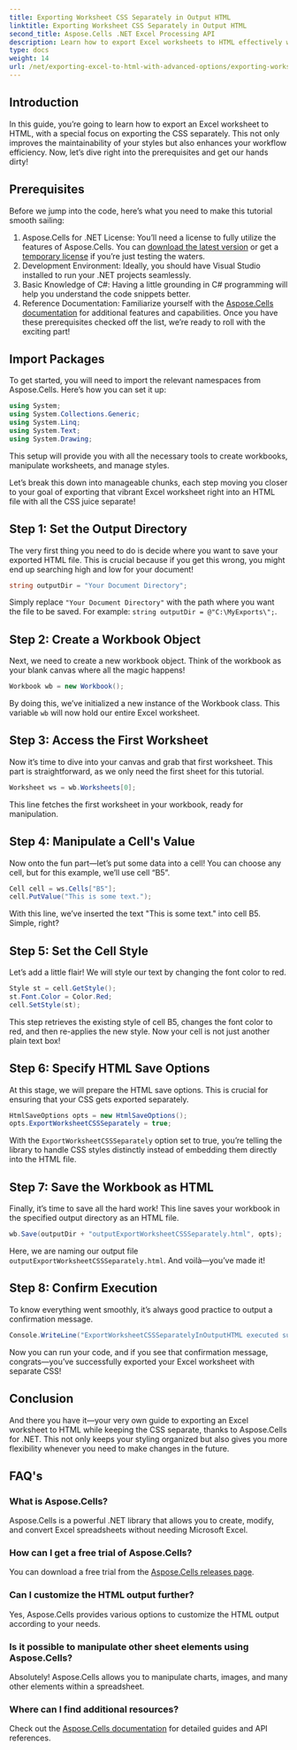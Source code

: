 ```yaml
---
title: Exporting Worksheet CSS Separately in Output HTML
linktitle: Exporting Worksheet CSS Separately in Output HTML
second_title: Aspose.Cells .NET Excel Processing API
description: Learn how to export Excel worksheets to HTML effectively with separate CSS using Aspose.Cells for .NET in this comprehensive step-by-step tutorial.
type: docs
weight: 14
url: /net/exporting-excel-to-html-with-advanced-options/exporting-worksheet-css-separately/
---
```

## Introduction
In this guide, you’re going to learn how to export an Excel worksheet to HTML, with a special focus on exporting the CSS separately. This not only improves the maintainability of your styles but also enhances your workflow efficiency. Now, let’s dive right into the prerequisites and get our hands dirty!
## Prerequisites
Before we jump into the code, here’s what you need to make this tutorial smooth sailing:
1. Aspose.Cells for .NET License: You’ll need a license to fully utilize the features of Aspose.Cells. You can [download the latest version](https://releases.aspose.com/cells/net/) or get a [temporary license](https://purchase.aspose.com/temporary-license/) if you’re just testing the waters.
2. Development Environment: Ideally, you should have Visual Studio installed to run your .NET projects seamlessly.
3. Basic Knowledge of C#: Having a little grounding in C# programming will help you understand the code snippets better.
4. Reference Documentation: Familiarize yourself with the [Aspose.Cells documentation](https://reference.aspose.com/cells/net/) for additional features and capabilities.
Once you have these prerequisites checked off the list, we’re ready to roll with the exciting part!
## Import Packages
To get started, you will need to import the relevant namespaces from Aspose.Cells. Here’s how you can set it up:
```csharp
using System;
using System.Collections.Generic;
using System.Linq;
using System.Text;
using System.Drawing;
```
This setup will provide you with all the necessary tools to create workbooks, manipulate worksheets, and manage styles.

Let’s break this down into manageable chunks, each step moving you closer to your goal of exporting that vibrant Excel worksheet right into an HTML file with all the CSS juice separate!
## Step 1: Set the Output Directory
The very first thing you need to do is decide where you want to save your exported HTML file. This is crucial because if you get this wrong, you might end up searching high and low for your document!
```csharp
string outputDir = "Your Document Directory";
```
Simply replace `"Your Document Directory"` with the path where you want the file to be saved. For example: `string outputDir = @"C:\MyExports\";`.
## Step 2: Create a Workbook Object
Next, we need to create a new workbook object. Think of the workbook as your blank canvas where all the magic happens!
```csharp
Workbook wb = new Workbook();
```
By doing this, we’ve initialized a new instance of the Workbook class. This variable `wb` will now hold our entire Excel worksheet.
## Step 3: Access the First Worksheet
Now it’s time to dive into your canvas and grab that first worksheet. This part is straightforward, as we only need the first sheet for this tutorial.
```csharp
Worksheet ws = wb.Worksheets[0];
```
This line fetches the first worksheet in your workbook, ready for manipulation.
## Step 4: Manipulate a Cell's Value
Now onto the fun part—let’s put some data into a cell! You can choose any cell, but for this example, we’ll use cell “B5”.
```csharp
Cell cell = ws.Cells["B5"];
cell.PutValue("This is some text.");
```
With this line, we’ve inserted the text "This is some text." into cell B5. Simple, right? 
## Step 5: Set the Cell Style
Let’s add a little flair! We will style our text by changing the font color to red. 
```csharp
Style st = cell.GetStyle();
st.Font.Color = Color.Red;
cell.SetStyle(st);
```
This step retrieves the existing style of cell B5, changes the font color to red, and then re-applies the new style. Now your cell is not just another plain text box!
## Step 6: Specify HTML Save Options
At this stage, we will prepare the HTML save options. This is crucial for ensuring that your CSS gets exported separately.
```csharp
HtmlSaveOptions opts = new HtmlSaveOptions();
opts.ExportWorksheetCSSSeparately = true;
```
With the `ExportWorksheetCSSSeparately` option set to true, you’re telling the library to handle CSS styles distinctly instead of embedding them directly into the HTML file.
## Step 7: Save the Workbook as HTML
Finally, it’s time to save all the hard work! This line saves your workbook in the specified output directory as an HTML file.
```csharp
wb.Save(outputDir + "outputExportWorksheetCSSSeparately.html", opts);
```
Here, we are naming our output file `outputExportWorksheetCSSSeparately.html`. And voilà—you’ve made it!
## Step 8: Confirm Execution
To know everything went smoothly, it’s always good practice to output a confirmation message.
```csharp
Console.WriteLine("ExportWorksheetCSSSeparatelyInOutputHTML executed successfully.");
```
Now you can run your code, and if you see that confirmation message, congrats—you’ve successfully exported your Excel worksheet with separate CSS!
## Conclusion
And there you have it—your very own guide to exporting an Excel worksheet to HTML while keeping the CSS separate, thanks to Aspose.Cells for .NET. This not only keeps your styling organized but also gives you more flexibility whenever you need to make changes in the future. 
## FAQ's
### What is Aspose.Cells?
Aspose.Cells is a powerful .NET library that allows you to create, modify, and convert Excel spreadsheets without needing Microsoft Excel.
### How can I get a free trial of Aspose.Cells?
You can download a free trial from the [Aspose.Cells releases page](https://releases.aspose.com/).
### Can I customize the HTML output further?
Yes, Aspose.Cells provides various options to customize the HTML output according to your needs.
### Is it possible to manipulate other sheet elements using Aspose.Cells?
Absolutely! Aspose.Cells allows you to manipulate charts, images, and many other elements within a spreadsheet.
### Where can I find additional resources?
Check out the [Aspose.Cells documentation](https://reference.aspose.com/cells/net/) for detailed guides and API references.